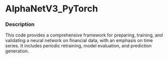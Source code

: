 # AlphaNetV3_PyTorch

### Description
This code provides a comprehensive framework for preparing, training, and validating a neural network on financial data, with an emphasis on time series. It includes periodic retraining, model evaluation, and prediction generation.
